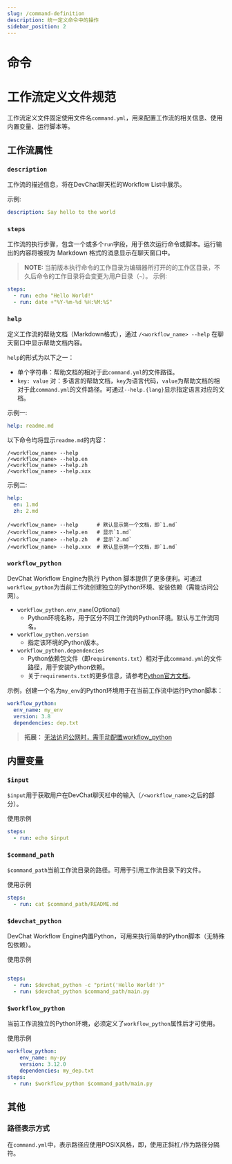 ```yaml
---
slug: /command-definition
description: 统一定义命令中的操作
sidebar_position: 2
---
```


# 命令

# 工作流定义文件规范

工作流定义文件固定使用文件名`command.yml`，用来配置工作流的相关信息、使用内置变量、运行脚本等。

## 工作流属性

### `description`

工作流的描述信息，将在DevChat聊天栏的Workflow List中展示。

示例:
```yaml
description: Say hello to the world
```

### `steps`

工作流的执行步骤，包含一个或多个`run`字段，用于依次运行命令或脚本。运行输出的内容将被视为 Markdown 格式的消息显示在聊天窗口中。

> **NOTE:** 当前版本执行命令的工作目录为编辑器所打开的的工作区目录，不久后命令的工作目录将会变更为用户目录（`~`）。
示例:
```yaml
steps:
  - run: echo "Hello World!"
  - run: date +"%Y-%m-%d %H:%M:%S"
```

### `help`

定义工作流的帮助文档（Markdown格式），通过 `/<workflow_name> --help` 在聊天窗口中显示帮助文档内容。

`help`的形式为以下之一：
- 单个字符串：帮助文档的相对于此`command.yml`的文件路径。
- `key: value` 对：多语言的帮助文档，`key`为语言代码，`value`为帮助文档的相对于此`command.yml`的文件路径。可通过`--help.{lang}`显示指定语言对应的文档。

示例一:
```yaml
help: readme.md
```

以下命令均将显示`readme.md`的内容：
```
/<workflow_name> --help
/<workflow_name> --help.en
/<workflow_name> --help.zh
/<workflow_name> --help.xxx
```

示例二:
```yaml
help:
  en: 1.md
  zh: 2.md
```

```
/<workflow_name> --help      # 默认显示第一个文档，即`1.md`
/<workflow_name> --help.en   # 显示`1.md`
/<workflow_name> --help.zh   # 显示`2.md`
/<workflow_name> --help.xxx  # 默认显示第一个文档，即`1.md`
```

### `workflow_python`

DevChat Workflow Engine为执行 Python 脚本提供了更多便利。可通过`workflow_python`为当前工作流创建独立的Python环境、安装依赖（需能访问公网）。

- `workflow_python.env_name`(Optional)
  - Python环境名称，用于区分不同工作流的Python环境。默认与工作流同名。
- `workflow_python.version`
  - 指定该环境的Python版本。
- `workflow_python.dependencies`
  - Python依赖包文件（即`requirements.txt`）相对于此`command.yml`的文件路径，用于安装Python依赖。
  - 关于`requirements.txt`的更多信息，请参考[Python官方文档](https://pip.pypa.io/en/stable/user_guide/#requirements-files)。

示例，创建一个名为`my_env`的Python环境用于在当前工作流中运行Python脚本：
```yaml
workflow_python:
  env_name: my_env
  version: 3.8
  dependencies: dep.txt
```

> **拓展：** [无法访问公网时，需手动配置workflow_python](../specs/environment.md#external_workflow_python)

## 内置变量

### `$input`

`$input`用于获取用户在DevChat聊天栏中的输入（`/<workflow_name>`之后的部分）。

使用示例
```yaml
steps:
  - run: echo $input
```

### `$command_path`

`$command_path`当前工作流目录的路径。可用于引用工作流目录下的文件。

使用示例
```yaml
steps:
  - run: cat $command_path/README.md
```

### `$devchat_python`

DevChat Workflow Engine内置Python，可用来执行简单的Python脚本（无特殊包依赖）。

使用示例
```yaml

steps:
  - run: $devchat_python -c "print('Hello World!')"
  - run: $devchat_python $command_path/main.py
```

### `$workflow_python`

当前工作流独立的Python环境，必须定义了`workflow_python`属性后才可使用。

使用示例
```yaml
workflow_python:
    env_name: my-py
    version: 3.12.0
    dependencies: my_dep.txt
steps:
  - run: $workflow_python $command_path/main.py
```


## 其他

### 路径表示方式

在`command.yml`中，表示路径应使用POSIX风格，即，使用正斜杠`/`作为路径分隔符。
